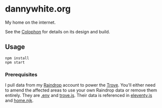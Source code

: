 # dannywhite.org

My home on the internet.

See the [Colophon](https://dannywhite.org/colophon) for details on its design and build.

## Usage

```shell
npm install
npm start
```

### Prerequisites

I pull data from my [Raindrop](https://raindrop.io) account to power the [Trove](https://dannywhite.org/colophon#trove). You'll either need to amend the affected areas to use your own Raindrop data or remove them entirely. They are [.env](.env.example) and [trove.js](/src/_data/trove.js). Their data is referenced in [eleventy.js](.eleventy.js) and [home.njk](/src/_includes/layouts/home.njk).
